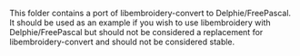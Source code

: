 This folder contains a port of libembroidery-convert to Delphie/FreePascal.
It should be used as an example if you wish to use libembroidery with Delphie/FreePascal
but should not be considered a replacement for libembroidery-convert and should not be considered stable.
